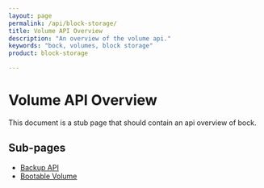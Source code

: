 ```yaml
---
layout: page
permalink: /api/block-storage/
title: Volume API Overview
description: "An overview of the volume api."
keywords: "bock, volumes, block storage"
product: block-storage

---
```

# Volume API Overview

This document is a stub page that should contain an api overview of bock.

## Sub-pages

* [Backup API](/api/bock/backup/)
* [Bootable Volume](/api/bock/boot/)